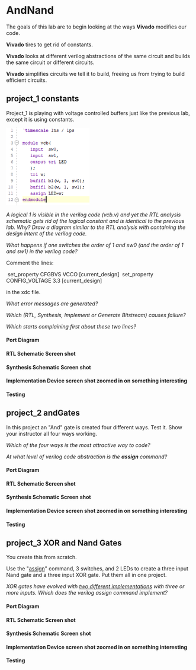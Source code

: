 # AndNand
The goals of this lab are to begin looking at the ways **Vivado** modifies our code.   

**Vivado** tires to get rid of constants.   

**Vivado** looks at different verilog abstractions of the same circuit and builds the same circuit or different circuits.   

**Vivado** simplifies circuits we tell it to build, freeing us from trying to build efficient circuits.

## project_1 constants

Project_1 is playing with voltage controlled buffers just like the previous lab, except it is using constants.

![1547913933708](1547913933708.png)

*A logical 1 is visible in the verilog code (vcb.v) and yet the RTL analysis schematic gets rid of the logical constant and is identical to the previous lab. Why? Draw a diagram similar to the RTL analysis with containing the design intent of the verilog code.*

*What happens if one switches the order of 1 and sw0 (and the order of 1 and sw1) in the verilog code?*

Comment the lines:

​	set_property CFGBVS VCCO [current_design]
​	set_property CONFIG_VOLTAGE 3.3 [current_design]

in the xdc file. 

*What error messages are generated?*   

*Which (RTL, Synthesis, Implement or Generate Bitstream) causes failure?* 

*Which starts complaining first about these two lines?*

#### Port Diagram

#### RTL Schematic Screen shot

#### Synthesis Schematic Screen shot

#### Implementation Device screen shot zoomed in on something interesting

#### Testing

## project_2 andGates

In this project an "And" gate is created four different ways. Test it. Show your instructor all four ways working. 

*Which of the four ways is the most attractive way to code?*

*At what level of verilog code abstraction is the **assign** command?*

#### Port Diagram

#### RTL Schematic Screen shot

#### Synthesis Schematic Screen shot

#### Implementation Device screen shot zoomed in on something interesting

#### Testing



## project_3 XOR and Nand Gates

You create this from scratch.

Use the "[assign](https://www.utdallas.edu/~akshay.sridharan/index_files/Page5212.htm)" command, 3 switches, and 2 LEDs to create a three input Nand gate and a three input XOR gate. Put them all in one project. 

*XOR gates have evolved with [two different implementations](https://en.wikipedia.org/wiki/XOR_gate#More_than_two_inputs) with three or more inputs.  Which does the verilog assign command implement?*

#### Port Diagram

#### RTL Schematic Screen shot

#### Synthesis Schematic Screen shot

#### Implementation Device screen shot zoomed in on something interesting

#### Testing

